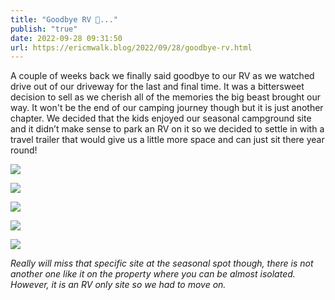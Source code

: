 ```yaml
---
title: "Goodbye RV 🚐..."
publish: "true"
date: 2022-09-28 09:31:50
url: https://ericmwalk.blog/2022/09/28/goodbye-rv.html
---
```

A couple of weeks back we finally said goodbye to our RV as we watched drive out of our driveway for the last and final time. It was a bittersweet decision to sell as we cherish all of the memories the big beast brought our way. It won't be the end of our camping journey though but it is just another chapter. We decided that the kids enjoyed our seasonal campground site and it didn’t make sense to park an RV on it so we decided to settle in with a travel trailer that would give us a little more space and can just sit there year round!

![](https://ericmwalk.blog/uploads/2022/176c416253.jpg)

![](https://ericmwalk.blog/uploads/2022/166eeecaf6.jpg)

![](https://ericmwalk.blog/uploads/2022/1b54904606.jpg)

![](https://ericmwalk.blog/uploads/2022/7d87793add.jpg)

![](https://ericmwalk.blog/uploads/2022/cf00125b37.jpg)

*Really will miss that specific site at the seasonal spot though, there is not another one like it on the property where you can be almost isolated. However, it is an RV only site so we had to move on.*
